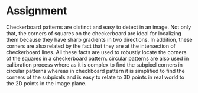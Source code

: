# Assignment
Checkerboard patterns are distinct and easy to detect in an image. Not only that, the corners of squares on the checkerboard are ideal for localizing them because they have sharp gradients in two directions. In addition, these corners are also related by the fact that they are at the intersection of checkerboard lines. All these facts are used to robustly locate the corners of the squares in a checkerboard pattern.
circular patterns are also used in calibration process where as it is complex to find the subpixel corners in circular patterns whereas in checkboard pattern it is simplified to find the corners of the subpixels and is easy to relate to 3D points in real world to the 2D points in the image plane.
